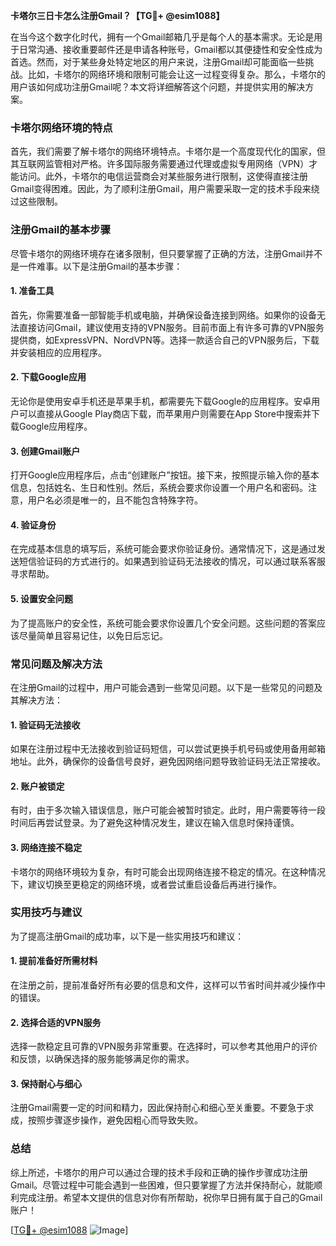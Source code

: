 **卡塔尔三日卡怎么注册Gmail？【TG💪+ @esim1088】**

在当今这个数字化时代，拥有一个Gmail邮箱几乎是每个人的基本需求。无论是用于日常沟通、接收重要邮件还是申请各种账号，Gmail都以其便捷性和安全性成为首选。然而，对于某些身处特定地区的用户来说，注册Gmail却可能面临一些挑战。比如，卡塔尔的网络环境和限制可能会让这一过程变得复杂。那么，卡塔尔的用户该如何成功注册Gmail呢？本文将详细解答这个问题，并提供实用的解决方案。

### 卡塔尔网络环境的特点

首先，我们需要了解卡塔尔的网络环境特点。卡塔尔是一个高度现代化的国家，但其互联网监管相对严格。许多国际服务需要通过代理或虚拟专用网络（VPN）才能访问。此外，卡塔尔的电信运营商会对某些服务进行限制，这使得直接注册Gmail变得困难。因此，为了顺利注册Gmail，用户需要采取一定的技术手段来绕过这些限制。

### 注册Gmail的基本步骤

尽管卡塔尔的网络环境存在诸多限制，但只要掌握了正确的方法，注册Gmail并不是一件难事。以下是注册Gmail的基本步骤：

#### 1. 准备工具

首先，你需要准备一部智能手机或电脑，并确保设备连接到网络。如果你的设备无法直接访问Gmail，建议使用支持的VPN服务。目前市面上有许多可靠的VPN服务提供商，如ExpressVPN、NordVPN等。选择一款适合自己的VPN服务后，下载并安装相应的应用程序。

#### 2. 下载Google应用

无论你是使用安卓手机还是苹果手机，都需要先下载Google的应用程序。安卓用户可以直接从Google Play商店下载，而苹果用户则需要在App Store中搜索并下载Google应用程序。

#### 3. 创建Gmail账户

打开Google应用程序后，点击“创建账户”按钮。接下来，按照提示输入你的基本信息，包括姓名、生日和性别。然后，系统会要求你设置一个用户名和密码。注意，用户名必须是唯一的，且不能包含特殊字符。

#### 4. 验证身份

在完成基本信息的填写后，系统可能会要求你验证身份。通常情况下，这是通过发送短信验证码的方式进行的。如果遇到验证码无法接收的情况，可以通过联系客服寻求帮助。

#### 5. 设置安全问题

为了提高账户的安全性，系统可能会要求你设置几个安全问题。这些问题的答案应该尽量简单且容易记住，以免日后忘记。

### 常见问题及解决方法

在注册Gmail的过程中，用户可能会遇到一些常见问题。以下是一些常见的问题及其解决方法：

#### 1. 验证码无法接收

如果在注册过程中无法接收到验证码短信，可以尝试更换手机号码或使用备用邮箱地址。此外，确保你的设备信号良好，避免因网络问题导致验证码无法正常接收。

#### 2. 账户被锁定

有时，由于多次输入错误信息，账户可能会被暂时锁定。此时，用户需要等待一段时间后再尝试登录。为了避免这种情况发生，建议在输入信息时保持谨慎。

#### 3. 网络连接不稳定

卡塔尔的网络环境较为复杂，有时可能会出现网络连接不稳定的情况。在这种情况下，建议切换至更稳定的网络环境，或者尝试重启设备后再进行操作。

### 实用技巧与建议

为了提高注册Gmail的成功率，以下是一些实用技巧和建议：

#### 1. 提前准备好所需材料

在注册之前，提前准备好所有必要的信息和文件，这样可以节省时间并减少操作中的错误。

#### 2. 选择合适的VPN服务

选择一款稳定且可靠的VPN服务非常重要。在选择时，可以参考其他用户的评价和反馈，以确保选择的服务能够满足你的需求。

#### 3. 保持耐心与细心

注册Gmail需要一定的时间和精力，因此保持耐心和细心至关重要。不要急于求成，按照步骤逐步操作，避免因粗心而导致失败。

### 总结

综上所述，卡塔尔的用户可以通过合理的技术手段和正确的操作步骤成功注册Gmail。尽管过程中可能会遇到一些困难，但只要掌握了方法并保持耐心，就能顺利完成注册。希望本文提供的信息对你有所帮助，祝你早日拥有属于自己的Gmail账户！

[[TG💪+ @esim1088](https://t.me/s/esim1088) ![Image](https://i.postimg.cc/4NQfJmqS/Snipaste-2025-05-13-00-14-12.png)]